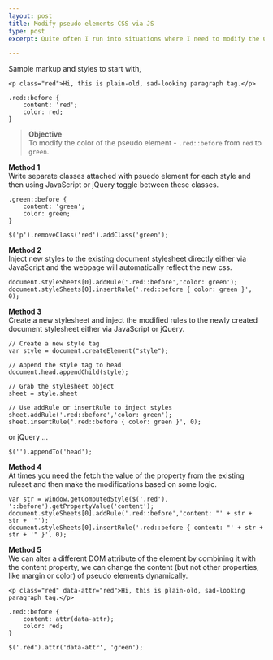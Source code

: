 ```yaml
---
layout: post
title: Modify pseudo elements CSS via JS
type: post
excerpt: Quite often I run into situations where I need to modify the CSS styles of the pseudo elements dynamically. This post shows you different ways in which it can be done!

---
```


Sample markup and styles to start with,

<pre class="language-markup"><code>&lt;p class="red"&gt;Hi, this is plain-old, sad-looking paragraph tag.&lt;/p&gt;</code></pre>

<pre class="language-css"><code>.red::before {
    content: 'red';
    color: red;
}</code></pre>

> **Objective**  
  To modify the color of the pseudo element - `.red::before` from `red` to `green`.

**Method 1**  
Write separate classes attached with psuedo element for each style and then using JavaScript or jQuery toggle between these classes.

<pre class="language-css"><code>.green::before {
    content: 'green';
    color: green;
}</code></pre>

<pre class="language-javascript"><code>$('p').removeClass('red').addClass('green');</code></pre>

**Method 2**  
Inject new styles to the existing document stylesheet directly either via JavaScript and the webpage will automatically reflect the new css.

<pre class="language-javascript"><code>document.styleSheets[0].addRule('.red::before','color: green');
document.styleSheets[0].insertRule('.red::before { color: green }', 0);</code></pre>

**Method 3**  
Create a new stylesheet and inject the modified rules to the newly created document stylesheet either via JavaScript or jQuery.

<pre class="language-javascript"><code>// Create a new style tag
var style = document.createElement("style");

// Append the style tag to head
document.head.appendChild(style);

// Grab the stylesheet object
sheet = style.sheet

// Use addRule or insertRule to inject styles
sheet.addRule('.red::before','color: green');
sheet.insertRule('.red::before { color: green }', 0);</code></pre>

or jQuery ...

<pre class="language-javascript"><code>$('<style>.red::before{color:green}</style>').appendTo('head');</code></pre>

**Method 4**  
At times you need the fetch the value of the property from the existing ruleset and then make the modifications based on some logic.

<pre class="language-javascript"><code>var str = window.getComputedStyle($('.red'), '::before').getPropertyValue('content');
document.styleSheets[0].addRule('.red::before','content: "' + str + str + '"');
document.styleSheets[0].insertRule('.red::before { content: "' + str + str + '" }', 0);</code></pre>

**Method 5**  
We can alter a different DOM attribute of the element by combining it with the content property, we can change the content (but not other properties, like margin or color) of pseudo elements dynamically.

<pre class="language-markup"><code>&lt;p class="red" data-attr="red">Hi, this is plain-old, sad-looking paragraph tag.&lt;/p></code></pre>

<pre class="language-css"><code>.red::before {
    content: attr(data-attr);
    color: red;
}</code></pre>

<pre class="language-javascript"><code>$('.red').attr('data-attr', 'green');</code></pre>
